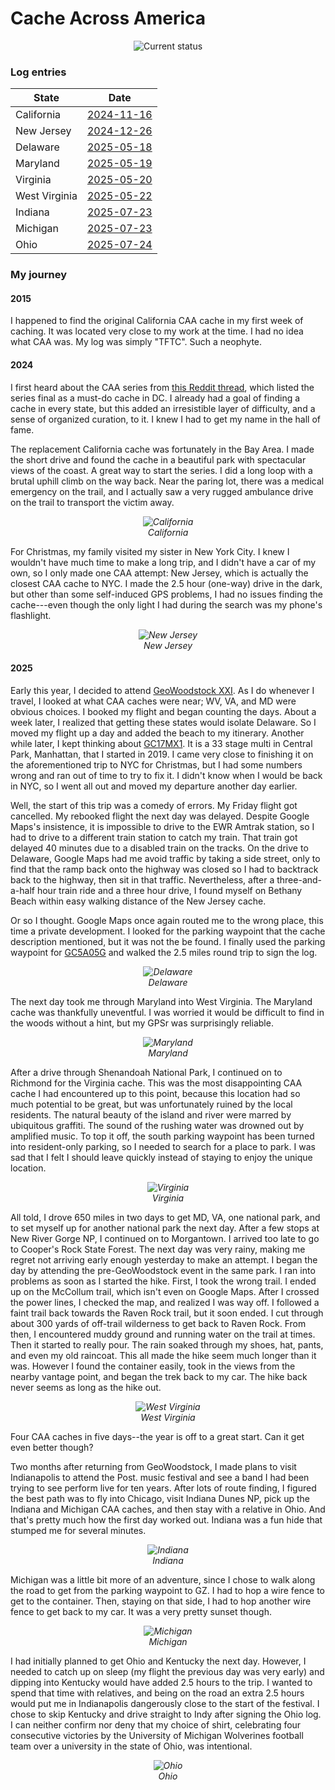 # Cache Across America

<p style="text-align: center">
<img src="caches/caa/map.png" alt="Current status" title="Curent status">
<br />
</p>

### Log entries

| State         | Date                                                        |
| ------------- | ----------------------------------------------------------- |
| California    | [2024-11-16](https://www.geocaching.com/live/log/GL1DCH4YZ) |
| New Jersey    | [2024-12-26](https://www.geocaching.com/live/log/GL1DGP3MN) |
| Delaware      | [2025-05-18](https://www.geocaching.com/live/log/GL1ECDM6V) |
| Maryland      | [2025-05-19](https://www.geocaching.com/live/log/GL1ECHQMW) |
| Virginia      | [2025-05-20](https://www.geocaching.com/live/log/GL1ECRQBE) |
| West Virginia | [2025-05-22](https://www.geocaching.com/live/log/GL1ED1NCN) |
| Indiana       | [2025-07-23](https://www.geocaching.com/live/log/GL1EVJY7F) |
| Michigan      | [2025-07-23](https://www.geocaching.com/live/log/GL1EVT11N) |
| Ohio          | [2025-07-24](https://www.geocaching.com/live/log/GL1EVT2KX) |

### My journey

#### 2015

I happened to find the original California CAA cache in my first week of
caching. It was located very close to my work at the time. I had no idea what
CAA was. My log was simply "TFTC". Such a neophyte.

#### 2024

I first heard about the CAA series from
[this Reddit thread](https://www.reddit.com/r/geocaching/comments/1g3tla6/mustcache_in_washington_dc_area/),
which listed the series final as a must-do cache in DC. I already had a goal of
finding a cache in every state, but this added an irresistible layer of
difficulty, and a sense of organized curation, to it. I knew I had to get my
name in the hall of fame.

The replacement California cache was fortunately in the Bay Area. I made the
short drive and found the cache in a beautiful park with spectacular views of
the coast. A great way to start the series. I did a long loop with a brutal
uphill climb on the way back. Near the paring lot, there was a medical
emergency on the trail, and I actually saw a very rugged ambulance drive on
the trail to transport the victim away.

<p style="text-align: center; font-style: italic">
<img src="caches/caa/ca.png" alt="California" title="California">
<br />
California
</p>

For Christmas, my family visited my sister in New York City. I knew I wouldn't
have much time to make a long trip, and I didn't have a car of my own, so I
only made one CAA attempt: New Jersey, which is actually the closest CAA cache
to NYC. I made the 2.5 hour (one-way) drive in the dark, but other than some
self-induced GPS problems, I had no issues finding the cache---even though the
only light I had during the search was my phone's flashlight.

<p style="text-align: center; font-style: italic">
<img src="caches/caa/nj.png" alt="New Jersey" title="New Jersey">
<br />
New Jersey
</p>

#### 2025

Early this year, I decided to attend
[GeoWoodstock XXI](http://geowoodstockxxi.com). As I do whenever I travel, I
looked at what CAA caches were near; WV, VA, and MD were obvious choices. I
booked my flight and began counting the days. About a week later, I realized
that getting these states would isolate Delaware. So I moved my flight up a day
and added the beach to my itinerary. Another while later, I kept thinking about
[GC17MX1](http://coord.info/GC17MX1). It is a 33 stage multi in Central Park,
Manhattan, that I started in 2019. I came very close to finishing it on the
aforementioned trip to NYC for Christmas, but I had some numbers wrong and ran
out of time to try to fix it. I didn't know when I would be back in NYC, so I
went all out and moved my departure another day earlier.

Well, the start of this trip was a comedy of errors. My Friday flight got
cancelled. My rebooked flight the next day was delayed. Despite Google Maps's
insistence, it is impossible to drive to the EWR Amtrak station, so I had to
drive to a different train station to catch my train. That train got delayed 40
minutes due to a disabled train on the tracks. On the drive to Delaware, Google
Maps had me avoid traffic by taking a side street, only to find that the ramp
back onto the highway was closed so I had to backtrack back to the highway, then
sit in that traffic. Nevertheless, after a three-and-a-half hour train ride and
a three hour drive, I found myself on Bethany Beach within easy walking distance
of the New Jersey cache.

Or so I thought. Google Maps once again routed me to the wrong place, this time
a private development. I looked for the parking waypoint that the cache
description mentioned, but it was not the be found. I finally used the parking
waypoint for [GC5A05G](http://coord.info/GC5A05G) and walked the 2.5 miles round
trip to sign the log.

<p style="text-align: center; font-style: italic">
<img src="caches/caa/de.png" alt="Delaware" title="Delaware">
<br />
Delaware
</p>

The next day took me through Maryland into West Virginia. The Maryland cache was
thankfully uneventful. I was worried it would be difficult to find in the woods
without a hint, but my GPSr was surprisingly reliable.

<p style="text-align: center; font-style: italic">
<img src="caches/caa/md.png" alt="Maryland" title="Maryland">
<br />
Maryland
</p>

After a drive through Shenandoah National Park, I continued on to Richmond for
the Virginia cache. This was the most disappointing CAA cache I had encountered
up to this point, because this location had so much potential to be great, but
was unfortunately ruined by the local residents. The natural beauty of the
island and river were marred by ubiquitous graffiti. The sound of the rushing
water was drowned out by amplified music. To top it off, the south parking
waypoint has been turned into resident-only parking, so I needed to search for
a place to park. I was sad that I felt I should leave quickly instead of staying
to enjoy the unique location.

<p style="text-align: center; font-style: italic">
<img src="caches/caa/va.png" alt="Virginia" title="Virginia">
<br />
Virginia
</p>

All told, I drove 650 miles in two days to get MD, VA, one national park,
and to set myself up for another national park the next day. After a few
stops at New River Gorge NP, I continued on to
Morgantown. I arrived too late to go to Cooper's Rock State Forest. The next day
was very rainy, making me regret not arriving early enough yesterday to make an
attempt. I began the day by attending the pre-GeoWoodstock event in the same
park. I ran into problems as soon as I started the hike. First, I took the wrong
trail. I ended up on the McCollum trail, which isn't even on Google Maps. After
I crossed the power lines, I checked the map, and realized I was way off. I
followed a faint trail back towards the Raven Rock trail, but it soon ended. I
cut through about 300 yards of off-trail wilderness to get back to Raven Rock.
From then, I encountered muddy ground and running water on the trail at times.
Then it started to really pour. The rain soaked through my shoes, hat, pants,
and even my old raincoat. This all made the hike seem much longer than it was.
However I found the container easily, took in the views from the nearby vantage
point, and began the trek back to my car. The hike back never seems as long as
the hike out.

<p style="text-align: center; font-style: italic">
<img src="caches/caa/wv.jpg" alt="West Virginia" title="West Virginia">
<br />
West Virginia
</p>

Four CAA caches in five days--the year is off to a great start. Can it get even
better though?

Two months after returning from GeoWoodstock, I made plans to visit Indianapolis
to attend the Post. music festival and see a band I had been trying to see
perform live for ten years. After lots of route finding, I figured the best path
was to fly into Chicago, visit Indiana Dunes NP, pick up the Indiana and
Michigan CAA caches, and then stay with a relative in Ohio. And that's pretty
much how the first day worked out. Indiana was a fun hide that stumped me for
several minutes.

<p style="text-align: center; font-style: italic">
<img src="caches/caa/in.png" alt="Indiana" title="Indiana">
<br />
Indiana
</p>

Michigan was a little bit more of an adventure, since I chose to walk along the
road to get from the parking waypoint to GZ. I had to hop a wire fence to get to
the container. Then, staying on that side, I had to hop another wire fence to
get back to my car. It was a very pretty sunset though.

<p style="text-align: center; font-style: italic">
<img src="caches/caa/mi.png" alt="Michigan" title="Michigan">
<br />
Michigan
</p>

I had initially planned to get Ohio and Kentucky the next day. However, I needed
to catch up on sleep (my flight the previous day was very early) and dipping
into Kentucky would have added 2.5 hours to the trip. I wanted to spend that
time with relatives, and being on the road an extra 2.5 hours would put me in
Indianapolis dangerously close to the start of the festival. I chose to skip
Kentucky and drive straight to Indy after signing the Ohio log. I can neither
confirm nor deny that my choice of shirt, celebrating four consecutive victories
by the University of Michigan Wolverines football team over a university in the
state of Ohio, was intentional.

<p style="text-align: center; font-style: italic">
<img src="caches/caa/oh.png" alt="Ohio" title="Ohio">
<br />
Ohio
</p>
